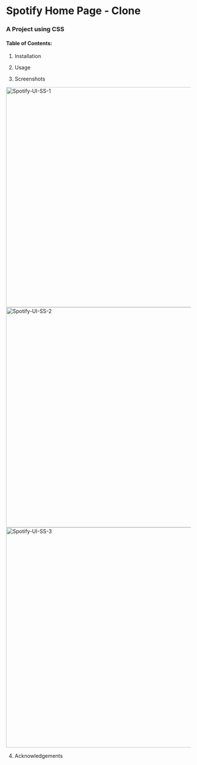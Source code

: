 # Spotify Home Page - Clone
### A Project using CSS

#### Table of Contents:

1. Installation

2. Usage
3. Screenshots
<img width="600" alt="Spotify-UI-SS-1" src="https://github.com/17BTCS023/Spotify-UI/assets/35479145/457665fd-5b68-47b8-a663-8e6baddb397c">

<img width="600" alt="Spotify-UI-SS-2" src="https://github.com/17BTCS023/Spotify-UI/assets/35479145/6c2d1584-954d-43f8-9acb-515c68e5a8a9">

<img width="600" alt="Spotify-UI-SS-3" src="https://github.com/17BTCS023/Spotify-UI/assets/35479145/ba904ac2-c0bc-4ff7-a44d-5d0caf4b5506">

4. Acknowledgements

